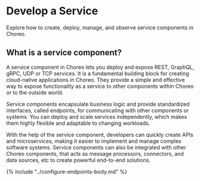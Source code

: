 # Develop a Service

Explore how to create, deploy, manage, and observe service components in Choreo.

## What is a service component?

A service component in Choreo lets you deploy and expose REST, GraphQL, gRPC, UDP or TCP services. It is a fundamental building block for creating cloud-native applications in Choreo. They provide a simple and effective way to expose functionality as a service to other components within Choreo or to the outside world.

Service components encapsulate business logic and provide standardized interfaces, called endpoints, for communicating with other components or systems. You can deploy and scale services independently, which makes them highly flexible and adaptable to changing workloads.

With the help of the service component, developers can quickly create APIs and microservices, making it easier to implement and manage complex software systems. Service components can also be integrated with other Choreo components, that acts as message processors, connectors, and data sources, etc to create powerful end-to-end solutions.

{% include "../configure-endpoints-body.md" %}